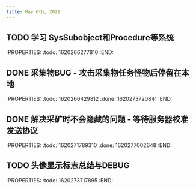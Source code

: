 ```yaml
---
title: May 6th, 2021
---
```


## TODO 学习 SysSubobject和Procedure等系统
:PROPERTIES:
:todo: 1620266277810
:END:
## DONE 采集物BUG - 攻击采集物任务怪物后停留在本地
:PROPERTIES:
:todo: 1620266429812
:done: 1620273720841
:END:
## DONE 解决采矿时不会隐藏的问题 - 等待服务器校准发送协议
:PROPERTIES:
:todo: 1620271789310
:done: 1620277002648
:END:
## TODO 头像显示标志总结与DEBUG
:PROPERTIES:
:todo: 1620273717895
:END:
##

